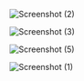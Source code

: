 ![Screenshot (2)](https://github.com/Prabhukorenor/WT-PROJECTS/assets/135984194/f331edec-82c5-4ed4-858a-d7c657e65902)


![Screenshot (3)](https://github.com/Prabhukorenor/WT-PROJECTS/assets/135984194/93ab98d2-25a5-4db9-af36-032dd21c99d1)


![Screenshot (5)](https://github.com/Prabhukorenor/WT-PROJECTS/assets/135984194/a191692d-4162-471d-b5d0-78b9bea57e5d)




![Screenshot (1)](https://github.com/Prabhukorenor/WT-PROJECTS/assets/135984194/8c7300df-1a6f-4d0e-89e2-d4002db81b9e)
